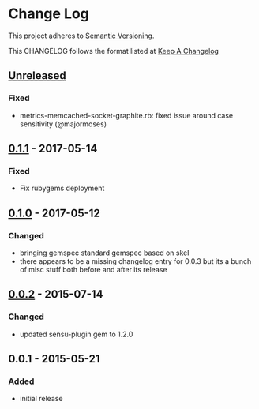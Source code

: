 # Change Log
This project adheres to [Semantic Versioning](http://semver.org/).

This CHANGELOG follows the format listed at [Keep A Changelog](http://keepachangelog.com/)

## [Unreleased]

### Fixed
- metrics-memcached-socket-graphite.rb: fixed issue around case sensitivity (@majormoses)

## [0.1.1] - 2017-05-14
### Fixed
- Fix rubygems deployment

## [0.1.0] - 2017-05-12
### Changed
- bringing gemspec standard gemspec based on skel
- there appears to be a missing changelog entry for 0.0.3 but its a bunch of misc stuff both before and after its release

## [0.0.2] - 2015-07-14
### Changed
- updated sensu-plugin gem to 1.2.0

## 0.0.1 - 2015-05-21
### Added
- initial release

[Unreleased]: https://github.com/sensu-plugins/sensu-plugins-memcached/compare/0.1.1...HEAD
[0.1.1]: https://github.com/sensu-plugins/sensu-plugins-memcached/compare/0.1.0...0.1.1
[0.1.0]: https://github.com/sensu-plugins/sensu-plugins-memcached/compare/0.0.3...0.1.0
[0.0.3]: https://github.com/sensu-plugins/sensu-plugins-memcached/compare/0.0.2...0.0.3
[0.0.2]: https://github.com/sensu-plugins/sensu-plugins-memcached/compare/0.0.1...0.0.2
